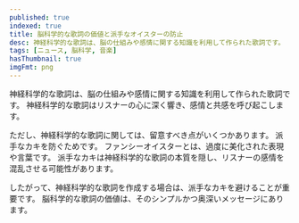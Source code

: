 ```yaml
---
published: true
indexed: true
title: 脳科学的な歌詞の価値と派手なオイスターの防止
desc: 神経科学的な歌詞は、脳の仕組みや感情に関する知識を利用して作られた歌詞です。
tags: [ニュース, 脳科学, 音楽]
hasThumbnail: true
imgFmt: png
---
```


神経科学的な歌詞は、脳の仕組みや感情に関する知識を利用して作られた歌詞です。
神経科学的な歌詞はリスナーの心に深く響き、感情と共感を呼び起こします。

ただし、神経科学的な歌詞に関しては、留意すべき点がいくつかあります。
派手なカキを防ぐためです。
ファンシーオイスターとは、過度に美化された表現や言葉です。
派手なカキは神経科学的な歌詞の本質を隠し、リスナーの感情を混乱させる可能性があります。

したがって、神経科学的な歌詞を作成する場合は、派手なカキを避けることが重要です。
脳科学的な歌詞の価値は、そのシンプルかつ奥深いメッセージにあります。
